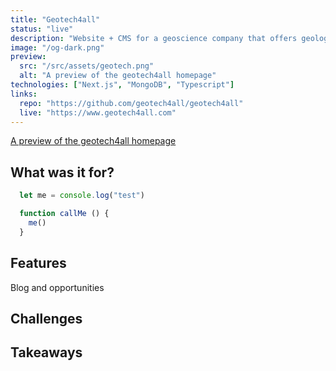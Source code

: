 ```yaml
---
title: "Geotech4all"
status: "live"
description: "Website + CMS for a geoscience company that offers geological map making services and training on geological sofware such as ArcGIS and Petrel."
image: "/og-dark.png"  
preview:
  src: "/src/assets/geotech.png"
  alt: "A preview of the geotech4all homepage"
technologies: ["Next.js", "MongoDB", "Typescript"]
links:
  repo: "https://github.com/geotech4all/geotech4all"
  live: "https://www.geotech4all.com"
---
```


[A preview of the geotech4all homepage](/src/assets/geotech.png)

## What was it for?

```ts
  let me = console.log("test")

  function callMe () {
    me()
  }
```

## Features

Blog and opportunities

## Challenges

## Takeaways
